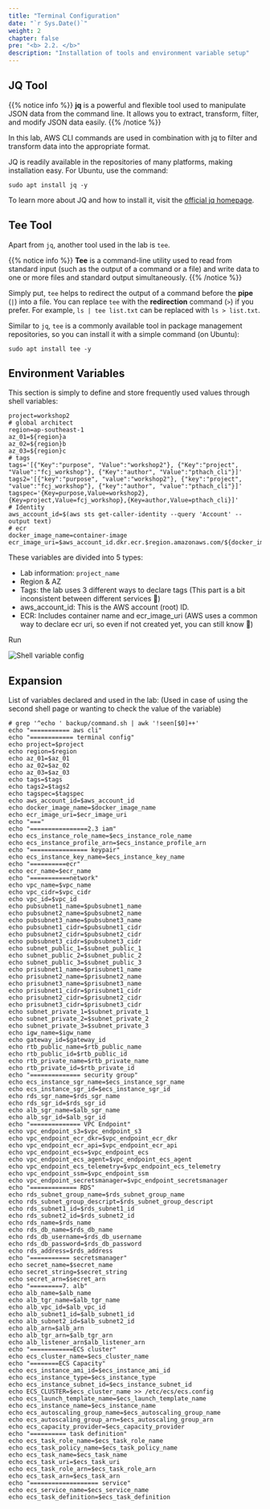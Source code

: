 ```yaml
---
title: "Terminal Configuration"
date: "`r Sys.Date()`"
weight: 2
chapter: false
pre: "<b> 2.2. </b>"
description: "Installation of tools and environment variable setup"
---
```


## JQ Tool

{{% notice info %}}
**jq** is a powerful and flexible tool used to manipulate JSON data from the command line. It allows you to extract, transform, filter, and modify JSON data easily.
{{% /notice %}}

In this lab, AWS CLI commands are used in combination with jq to filter and transform data into the appropriate format.

JQ is readily available in the repositories of many platforms, making installation easy. For Ubuntu, use the command:

```shell
sudo apt install jq -y
```

To learn more about JQ and how to install it, visit the [official jq homepage](https://jqlang.github.io/jq/).

## Tee Tool

Apart from `jq`, another tool used in the lab is `tee`.

{{% notice info %}}
**Tee** is a command-line utility used to read from standard input (such as the output of a command or a file) and write data to one or more files and standard output simultaneously.
{{% /notice %}}

Simply put, `tee` helps to redirect the output of a command before the **pipe** (`|`) into a file. You can replace `tee` with the **redirection** command (`>`) if you prefer. For example, `ls | tee list.txt` can be replaced with `ls > list.txt`.

Similar to `jq`, `tee` is a commonly available tool in package management repositories, so you can install it with a simple command (on Ubuntu):

```shell
sudo apt install tee -y
```

## Environment Variables

This section is simply to define and store frequently used values through shell variables:

```shell
project=workshop2
# global architect
region=ap-southeast-1
az_01=${region}a
az_02=${region}b
az_03=${region}c
# tags
tags='[{"Key":"purpose", "Value":"workshop2"}, {"Key":"project", "Value":"fcj_workshop"}, {"Key":"author", "Value":"pthach_cli"}]'
tags2='[{"key":"purpose", "value":"workshop2"}, {"key":"project", "value":"fcj_workshop"}, {"key":"author", "value":"pthach_cli"}]'
tagspec='{Key=purpose,Value=workshop2},{Key=project,Value=fcj_workshop},{Key=author,Value=pthach_cli}]'
# Identity
aws_account_id=$(aws sts get-caller-identity --query 'Account' --output text)
# ecr
docker_image_name=container-image
ecr_image_uri=$aws_account_id.dkr.ecr.$region.amazonaws.com/${docker_image_name}:latest
```

These variables are divided into 5 types:
* Lab information: `project_name`
* Region & AZ
* Tags: the lab uses 3 different ways to declare tags (This part is a bit inconsistent between different services 🥲)
* aws_account_id: This is the AWS account (root) ID.
* ECR: Includes container name and ecr_image_uri (AWS uses a common way to declare ecr uri, so even if not created yet, you can still know 🤣)

Run

![Shell variable config](/images/2-prerequiste/2.2-terminal-config/2.2.1-config.png)

## Expansion

List of variables declared and used in the lab: (Used in case of using the second shell page or wanting to check the value of the variable)

```shell
# grep '^echo ' backup/command.sh | awk '!seen[$0]++'
echo "=========== aws cli"
echo "============ terminal config"
echo project=$project
echo region=$region
echo az_01=$az_01
echo az_02=$az_02
echo az_03=$az_03
echo tags=$tags
echo tags2=$tags2
echo tagspec=$tagspec
echo aws_account_id=$aws_account_id
echo docker_image_name=$docker_image_name
echo ecr_image_uri=$ecr_image_uri
echo "==="
echo "================2.3 iam"
echo ecs_instance_role_name=$ecs_instance_role_name
echo ecs_instance_profile_arn=$ecs_instance_profile_arn
echo "================ keypair"
echo ecs_instance_key_name=$ecs_instance_key_name
echo "==========ecr"
echo ecr_name=$ecr_name
echo "===========network"
echo vpc_name=$vpc_name
echo vpc_cidr=$vpc_cidr
echo vpc_id=$vpc_id
echo pubsubnet1_name=$pubsubnet1_name
echo pubsubnet2_name=$pubsubnet2_name
echo pubsubnet3_name=$pubsubnet3_name
echo pubsubnet1_cidr=$pubsubnet1_cidr
echo pubsubnet2_cidr=$pubsubnet2_cidr
echo pubsubnet3_cidr=$pubsubnet3_cidr
echo subnet_public_1=$subnet_public_1
echo subnet_public_2=$subnet_public_2
echo subnet_public_3=$subnet_public_3
echo prisubnet1_name=$prisubnet1_name
echo prisubnet2_name=$prisubnet2_name
echo prisubnet3_name=$prisubnet3_name
echo prisubnet1_cidr=$prisubnet1_cidr
echo prisubnet2_cidr=$prisubnet2_cidr
echo prisubnet3_cidr=$prisubnet3_cidr
echo subnet_private_1=$subnet_private_1
echo subnet_private_2=$subnet_private_2
echo subnet_private_3=$subnet_private_3
echo igw_name=$igw_name
echo gateway_id=$gateway_id
echo rtb_public_name=$rtb_public_name
echo rtb_public_id=$rtb_public_id
echo rtb_private_name=$rtb_private_name
echo rtb_private_id=$rtb_private_id
echo "============== security group"
echo ecs_instance_sgr_name=$ecs_instance_sgr_name
echo ecs_instance_sgr_id=$ecs_instance_sgr_id
echo rds_sgr_name=$rds_sgr_name
echo rds_sgr_id=$rds_sgr_id
echo alb_sgr_name=$alb_sgr_name
echo alb_sgr_id=$alb_sgr_id
echo "============== VPC Endpoint"
echo vpc_endpoint_s3=$vpc_endpoint_s3
echo vpc_endpoint_ecr_dkr=$vpc_endpoint_ecr_dkr
echo vpc_endpoint_ecr_api=$vpc_endpoint_ecr_api
echo vpc_endpoint_ecs=$vpc_endpoint_ecs
echo vpc_endpoint_ecs_agent=$vpc_endpoint_ecs_agent
echo vpc_endpoint_ecs_telemetry=$vpc_endpoint_ecs_telemetry
echo vpc_endpoint_ssm=$vpc_endpoint_ssm
echo vpc_endpoint_secretsmanager=$vpc_endpoint_secretsmanager
echo "============= RDS"
echo rds_subnet_group_name=$rds_subnet_group_name
echo rds_subnet_group_descript=$rds_subnet_group_descript
echo rds_subnet1_id=$rds_subnet1_id
echo rds_subnet2_id=$rds_subnet2_id
echo rds_name=$rds_name
echo rds_db_name=$rds_db_name
echo rds_db_username=$rds_db_username
echo rds_db_password=$rds_db_password
echo rds_address=$rds_address
echo "=========== secretsmanager" 
echo secret_name=$secret_name
echo secret_string=$secret_string
echo secret_arn=$secret_arn
echo "=========7. alb"
echo alb_name=$alb_name
echo alb_tgr_name=$alb_tgr_name
echo alb_vpc_id=$alb_vpc_id
echo alb_subnet1_id=$alb_subnet1_id
echo alb_subnet2_id=$alb_subnet2_id
echo alb_arn=$alb_arn
echo alb_tgr_arn=$alb_tgr_arn
echo alb_listener_arn$alb_listener_arn
echo "============ECS cluster"
echo ecs_cluster_name=$ecs_cluster_name
echo "========ECS Capacity"
echo ecs_instance_ami_id=$ecs_instance_ami_id
echo ecs_instance_type=$ecs_instance_type
echo ecs_instance_subnet_id=$ecs_instance_subnet_id
echo ECS_CLUSTER=$ecs_cluster_name >> /etc/ecs/ecs.config
echo ecs_launch_template_name=$ecs_launch_template_name
echo ecs_instance_name=$ecs_instance_name
echo ecs_autoscaling_group_name=$ecs_autoscaling_group_name
echo ecs_autoscaling_group_arn=$ecs_autoscaling_group_arn
echo ecs_capacity_provider=$ecs_capacity_provider
echo "========== task definition"
echo ecs_task_role_name=$ecs_task_role_name
echo ecs_task_policy_name=$ecs_task_policy_name
echo ecs_task_name=$ecs_task_name
echo ecs_task_uri=$ecs_task_uri
echo ecs_task_role_arn=$ecs_task_role_arn
echo ecs_task_arn=$ecs_task_arn
echo "=================== service"
echo ecs_service_name=$ecs_service_name
echo ecs_task_definition=$ecs_task_definition
```

